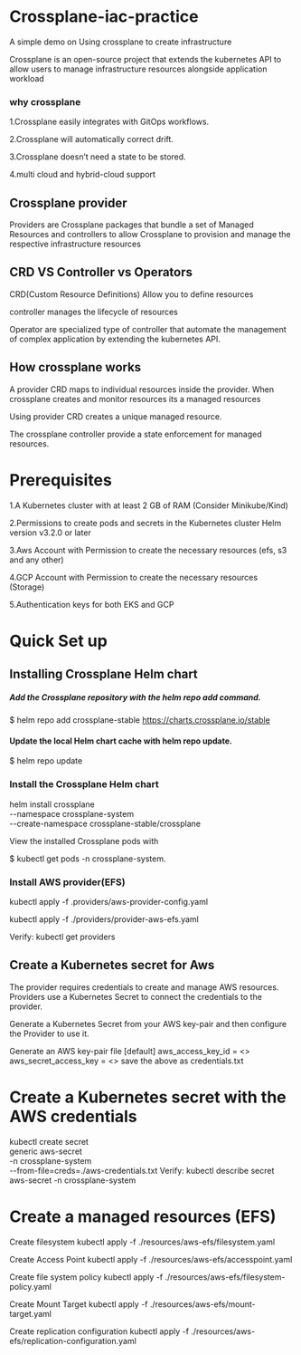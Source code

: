 # Crossplane-iac-practice
A simple demo on Using crossplane to create infrastructure

Crossplane is an open-source project that extends the kubernetes API to allow users to manage infrastructure resources alongside application workload

### why crossplane 
1.Crossplane easily integrates with GitOps workflows.

2.Crossplane will automatically correct drift.

3.Crossplane doesn’t need a state to be stored.

4.multi cloud and hybrid-cloud support

## Crossplane provider
Providers are Crossplane packages that bundle a set of Managed Resources and controllers to allow Crossplane to provision and manage the respective infrastructure resources

## CRD VS Controller vs Operators
CRD(Custom Resource Definitions) Allow you to define resources

controller manages the lifecycle of resources

Operator are specialized type of controller that automate the management of complex application by extending the kubernetes API.

## How crossplane works

A provider CRD maps to individual resources inside the provider. When crossplane creates and monitor resources its a managed resources

Using provider CRD creates a unique managed resource.

The crossplane controller provide a state enforcement for managed resources.
 

# Prerequisites

1.A Kubernetes cluster with at least 2 GB of RAM (Consider Minikube/Kind)

2.Permissions to create pods and secrets in the Kubernetes cluster
Helm version v3.2.0 or later

3.Aws Account with Permission to create the necessary resources (efs, s3 and any other)

4.GCP Account with Permission to create the necessary resources (Storage)

5.Authentication keys for both EKS and GCP

# Quick Set up
 ## Installing Crossplane Helm chart

 ##### Add the Crossplane repository with the helm repo add command.

$ helm repo add crossplane-stable https://charts.crossplane.io/stable

#### Update the local Helm chart cache with helm repo update.

$ helm repo update

### Install the Crossplane Helm chart 

helm install crossplane \
--namespace crossplane-system \
--create-namespace crossplane-stable/crossplane 


View the installed Crossplane pods with  

$ kubectl get pods -n crossplane-system.

### Install AWS provider(EFS)

kubectl apply -f .providers/aws-provider-config.yaml

kubectl apply -f ./providers/provider-aws-efs.yaml

Verify: kubectl get providers

## Create a Kubernetes secret for Aws
The provider requires credentials to create and manage AWS resources. Providers use a Kubernetes Secret to connect the credentials to the provider.

Generate a Kubernetes Secret from your AWS key-pair and then configure the Provider to use it.

Generate an AWS key-pair file
[default]
aws_access_key_id = <>
aws_secret_access_key = <>
save the above as credentials.txt

# Create a Kubernetes secret with the AWS credentials

kubectl create secret \
generic aws-secret \
-n crossplane-system \
--from-file=creds=./aws-credentials.txt
Verify: kubectl describe secret aws-secret -n crossplane-system

# Create a managed resources (EFS)

Create filesystem
kubectl apply -f ./resources/aws-efs/filesystem.yaml

Create Access Point
kubectl apply -f ./resources/aws-efs/accesspoint.yaml

Create file system policy
kubectl apply -f ./resources/aws-efs/filesystem-policy.yaml

Create Mount Target
kubectl apply -f ./resources/aws-efs/mount-target.yaml

Create replication configuration
kubectl apply -f ./resources/aws-efs/replication-configuration.yaml







